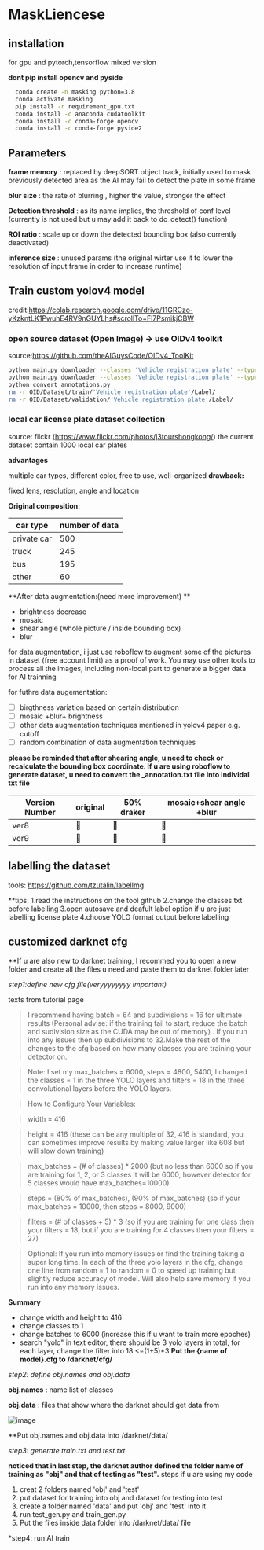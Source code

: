 # MaskLiencese

## installation
for gpu and pytorch,tensorflow mixed version 

**dont pip install opencv and pyside**
```bash
  conda create -n masking python=3.8
  conda activate masking
  pip install -r requirement_gpu.txt
  conda install -c anaconda cudatoolkit
  conda install -c conda-forge opencv
  conda install -c conda-forge pyside2
```

## Parameters
**frame memory** : replaced by deepSORT object track, initially used to mask previously detected area as the AI may fail to detect the plate in some frame

**blur size** : the rate of blurring , higher the value, stronger the effect

**Detection threshold** : as its name implies, the threshold of conf level (currently is not used but u may add it back to do_detect() function)

**ROI ratio** : scale up or down the detected bounding box (also currently deactivated)

**inference size** : unused params (the original wirter use it to lower the resolution of input frame in order to increase runtime)


## Train custom yolov4 model 
credit:https://colab.research.google.com/drive/11GRCzo-yKzkntLK1PwuhE4RV9nGUYLhs#scrollTo=Fl7PsmikjCBW

### open source dataset (Open Image) -> use OIDv4 toolkit
source:https://github.com/theAIGuysCode/OIDv4_ToolKit
```bash
python main.py downloader --classes 'Vehicle registration plate' --type_csv train --limit 4000
python main.py downloader --classes 'Vehicle registration plate' --type_csv validation --limit 500
python convert_annotations.py
rm -r OID/Dataset/train/'Vehicle registration plate'/Label/
rm -r OID/Dataset/validation/'Vehicle registration plate'/Label/
```

### local car license plate dataset collection

source: flickr (https://www.flickr.com/photos/j3tourshongkong/)
the current dataset contain 1000 local car plates

**advantages**

multiple car types, different color, free to use, well-organized
**drawback:**

fixed lens, resolution, angle and location

**Original composition:**

car type | number of data
---------|---------------
private car| 500
truck|245
bus|195
other|60

**After data augmentation:(need more improvement) **
* brightness decrease
* mosaic
* shear angle (whole picture / inside bounding box)
* blur

for data augmentation, i just use roboflow to augment some of the pictures in dataset (free account limit) as a proof of work. You may use other tools to process all the images, including non-local part to generate a bigger data for AI trainning

for futhre data augementation:

- [ ] birgthness variation based on certain distribution
- [ ] mosaic +blur+ brightness 
- [ ] other data augmentation techniques mentioned in yolov4 paper e.g. cutoff 
- [ ] random combination of data augmentation techniques

**please be reminded that after shearing angle, u need to check or recalculate the bounding box coordinate. If u are using roboflow to generate dataset, u need to convert the _annotation.txt file into individal txt file**

Version Number | original |  50% draker | mosaic+shear angle +blur
---------|----------|-------------|--------------------------
ver8|:large_blue_circle:|:large_blue_circle:|:red_circle:
ver9|:large_blue_circle:|:large_blue_circle:|:large_blue_circle:


## labelling the dataset 

tools: https://github.com/tzutalin/labelImg

**tips:
1.read the instructions on the tool github
2.change the classes.txt before labelling
3.open autosave and deafult label option if u are just labelling license plate
4.choose YOLO format output before labelling

## customized darknet cfg

**If u are also new to darknet training, I recommed you to open a new folder and create all the files u need and paste them to darknet folder later

*step1:define new cfg file(veryyyyyyyy important)*

texts from tutorial page


>I recommend having batch = 64 and subdivisions = 16 for ultimate results (Personal advise: if the training fail to start, reduce the batch and sudivision size as the CUDA may be out of memory) . If you run into any issues then up subdivisions to 32.Make the rest of the changes to the cfg based on how many classes you are training your detector on.

>Note: I set my max_batches = 6000, steps = 4800, 5400, I changed the classes = 1 in the three YOLO layers and filters = 18 in the three convolutional layers before the YOLO layers.

>How to Configure Your Variables:

>width = 416

>height = 416 (these can be any multiple of 32, 416 is standard, you can sometimes improve results by making value larger like 608 but will slow down training)

>max_batches = (# of classes) * 2000 (but no less than 6000 so if you are training for 1, 2, or 3 classes it will be 6000, however detector for 5 classes would have max_batches=10000)

>steps = (80% of max_batches), (90% of max_batches) (so if your max_batches = 10000, then steps = 8000, 9000)

>filters = (# of classes + 5) * 3 (so if you are training for one class then your filters = 18, but if you are training for 4 classes then your filters = 27)

>Optional: If you run into memory issues or find the training taking a super long time. In each of the three yolo layers in the cfg, change one line from random = 1 to random = 0 to speed up training but slightly reduce accuracy of model. Will also help save memory if you run into any memory issues.

**Summary**

* change width and height to 416
* change classes to 1
* change batches to 6000 (increase this if u want to train more epoches)
* search "yolo" in text editor, there should be 3 yolo layers in total, for each layer, change the filter into 18   <=(1+5)*3
**Put the {name of model}.cfg to /darknet/cfg/**

*step2: define obj.names and obj.data*

**obj.names** : name list of classes

**obj.data** : files that show where the darknet should get data from

![image](https://user-images.githubusercontent.com/55791584/129152853-f353a1a3-5bf5-4689-8edf-304441077640.png)

**Put obj.names and obj.data into /darknet/data/

*step3: generate train.txt and test.txt*

**noticed that in last step, the darknet author defined the folder name of training as "obj" and that of testing as "test".**
steps if u are using my code
1. creat 2 folders named 'obj' and 'test'
2. put dataset for training into obj and dataset for testing into test
3. create a folder named 'data' and put 'obj' and 'test' into it
4. run test_gen.py and train_gen.py
5. Put the files inside data folder into /darknet/data/ file

*step4: run AI train



